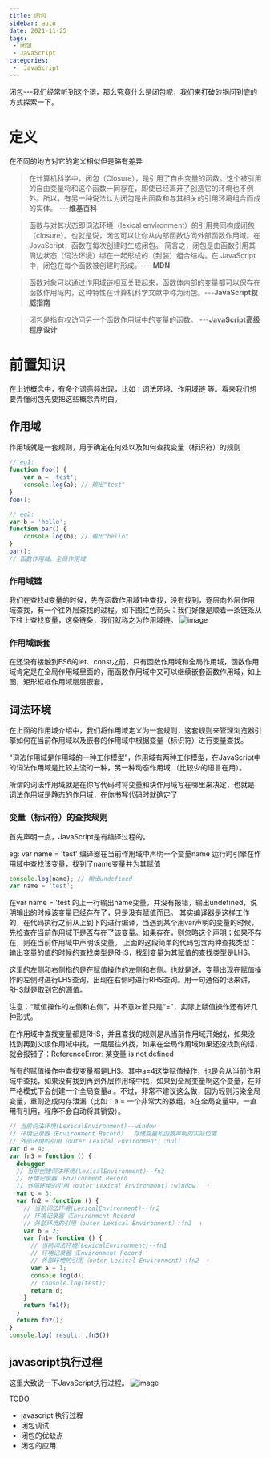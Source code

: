 ```yaml
---
title: 闭包
sidebar: auto
date: 2021-11-25
tags:
 - 闭包
 - JavaScript
categories:
 -  JavaScript
---
```


闭包---我们经常听到这个词，那么究竟什么是闭包呢，我们来打破砂锅问到底的方式探索一下。
 # 定义
在不同的地方对它的定义相似但是略有差异
 > 在计算机科学中，闭包（Closure），是引用了自由变量的函数。这个被引用的自由变量将和这个函数一同存在，即使已经离开了创造它的环境也不例外。所以，有另一种说法认为闭包是由函数和与其相关的引用环境组合而成的实体。		---**维基百科**

 > 函数与对其状态即词法环境（lexical environment）的引用共同构成闭包（closure）。也就是说，闭包可以让你从内部函数访问外部函数作用域。在JavaScript，函数在每次创建时生成闭包。
 简言之，闭包是由函数引用其周边状态（词法环境）绑在一起形成的（封装）组合结构。在 JavaScript 中，闭包在每个函数被创建时形成。 ---**MDN**

> 函数对象可以通过作用域链相互关联起来，函数体内部的变量都可以保存在函数作用域内，这种特性在计算机科学文献中称为闭包。---**JavaScript权威指南**

> 闭包是指有权访问另一个函数作用域中的变量的函数。		---**JavaScript高级程序设计**

# 前置知识
在上述概念中，有多个词高频出现，比如：词法环境、作用域链 等。看来我们想要弄懂闭包先要把这些概念弄明白。
## 作用域
作用域就是一套规则，用于确定在何处以及如何查找变量（标识符）的规则

``` javascript
// eg1:
function foo() {
	var a = 'test';
	console.log(a); // 输出"test"
}
foo();

// eg2:
var b = 'hello';
function bar() {
	console.log(b); // 输出"hello"
}
bar();
// 函数作用域、全局作用域
```

### 作用域链
我们在查找d变量的时候，先在函数作用域1中查找，没有找到，逐层向外层作用域查找，有一个往外层查找的过程。如下图红色箭头：我们好像是顺着一条链条从下往上查找变量，这条链条，我们就称之为作用域链。
![image](/img/javascript/作用域链.jpg)

### 作用域嵌套
在还没有接触到ES6的let、const之前，只有函数作用域和全局作用域，函数作用域肯定是在全局作用域里面的，而函数作用域中又可以继续嵌套函数作用域，如上图，矩形框框作用域层层嵌套。

## 词法环境
在上面的作用域介绍中，我们将作用域定义为一套规则，这套规则来管理浏览器引擎如何在当前作用域以及嵌套的作用域中根据变量（标识符）进行变量查找。

“词法作用域是作用域的一种工作模型”，作用域有两种工作模型，在JavaScript中的词法作用域是比较主流的一种，另一种动态作用域
（比较少的语言在用）。

所谓的词法作用域就是在你写代码时将变量和块作用域写在哪里来决定，也就是
词法作用域是静态的作用域，在你书写代码时就确定了

### 变量（标识符）的查找规则
首先声明一点，JavaScript是有编译过程的。

eg:
var name = 'test'
编译器在当前作用域中声明一个变量name
运行时引擎在作用域中查找该变量，找到了name变量并为其赋值
``` javascript
console.log(name); // 输出undefined
var name = 'test';
```
在var name = 'test'的上一行输出name变量，并没有报错，输出undefined，说明输出的时候该变量已经存在了，只是没有赋值而已。
其实编译器是这样工作的，在代码执行之前从上到下的进行编译，当遇到某个用var声明的变量的时候，先检查在当前作用域下是否存在了该变量。如果存在，则忽略这个声明；如果不存在，则在当前作用域中声明该变量。
上面的这段简单的代码包含两种查找类型：
输出变量的值的时候的查找类型是RHS，找到变量为其赋值的查找类型是LHS。

这里的左侧和右侧指的是在赋值操作的左侧和右侧。也就是说，变量出现在赋值操作的左侧时进行LHS查询，出现在右侧时进行RHS查询。用一句通俗的话来讲，RHS就是取到它的源值。

注意：“赋值操作的左侧和右侧”，并不意味着只是“=”，实际上赋值操作还有好几种形式。

在作用域中查找变量都是RHS，并且查找的规则是从当前作用域开始找，如果没找到再到父级作用域中找，一层层往外找，如果在全局作用域如果还没找到的话，就会报错了：ReferenceError: 某变量 is not defined

所有的赋值操作中查找变量都是LHS。其中a=4这类赋值操作，也是会从当前作用域中查找，如果没有找到再到外层作用域中找，如果到全局变量啊这个变量，在非严格模式下会创建一个全局变量a
。不过，非常不建议这么做，因为轻则污染全局变量，重则造成内存泄漏（比如：a = 一个非常大的数组，a在全局变量中，一直用有引用，程序不会自动将其销毁）。

```javascript
// 当前词法环境(LexicalEnvironment)--window
// 环境记录器（Environment Record）  存储变量和函数声明的实际位置
// 外部环境的引用（outer Lexical Environment）:null
var d = 4;
var fn3 = function () {
  debugger
  // 当前创建词法环境(LexicalEnvironment)--fn3
  // 环境记录器（Environment Record
  // 外部环境的引用（outer Lexical Environment）:window   ↑
  var c = 3;
  var fn2 = function () {
    // 当前词法环境(LexicalEnvironment)--fn2
    // 环境记录器（Environment Record
    // 外部环境的引用（outer Lexical Environment）:fn3  ↑
    var b = 2;
    var fn1= function () {
      // 当前词法环境(LexicalEnvironment)--fn1
      // 环境记录器（Environment Record
      // 外部环境的引用（outer Lexical Environment）:fn2  ↑
      var a = 1;
      console.log(d);
      // console.log(test);
      return d;
    }
    return fn1();
  }
  return fn2();
}
console.log('result:',fn3())
```
## javascript执行过程
这里大致说一下JavaScript执行过程。
![image](/img/javascript/JavaScript执行过程.png)

TODO
- javascript 执行过程
- 闭包调试
- 闭包的优缺点
- 闭包的应用